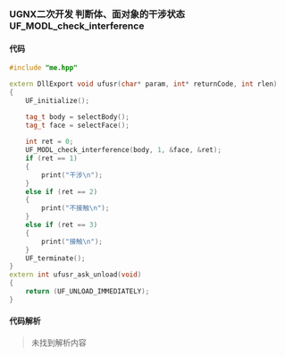 ### UGNX二次开发 判断体、面对象的干涉状态 UF_MODL_check_interference

#### 代码

```cpp
#include "me.hpp"

extern DllExport void ufusr(char* param, int* returnCode, int rlen)
{
	UF_initialize();

	tag_t body = selectBody();
	tag_t face = selectFace();
	
	int ret = 0;
	UF_MODL_check_interference(body, 1, &face, &ret);
	if (ret == 1)
	{
		print("干涉\n");
	}
	else if (ret == 2)
	{
		print("不接触\n");
	}
	else if (ret == 3)
	{
		print("接触\n");
	}
	UF_terminate();
}
extern int ufusr_ask_unload(void)
{
	return (UF_UNLOAD_IMMEDIATELY);
} 
```

#### 代码解析
> 未找到解析内容


